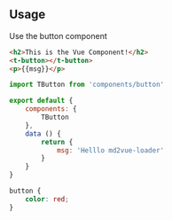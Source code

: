 
## Usage

Use the button component

```html
<h2>This is the Vue Component!</h2>
<t-button></t-button>
<p>{{msg}}</p>
```

````javascript
import TButton from 'components/button'

export default {
    components: {
        TButton
    },
    data () {
        return {
            msg: 'Helllo md2vue-loader'
        }
    }
}
````

```css
button {
    color: red;
}
```